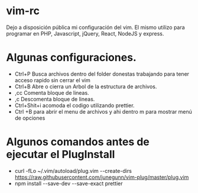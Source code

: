 # vim-rc
Dejo a disposición pública mi configuración del vim. El mismo utilizo para programar en PHP, Javascript, jQuery, React,  NodeJS y express.

# Algunas configuraciones.

- Ctrl+P Busca archivos dentro del folder donestas trabajando para tener acceso rapido sin cerrar el vim
- Ctrl+B Abre o cierra un Arbol de la estructura de archivos.
- ,cc Comenta bloque de lineas.
- ,c<space> Descomenta bloque de lineas.
- Ctrl+Shit+i acomoda el codigo utilizando prettier.
- Ctrl +B para abrir el menu de archivos y ahi dentro m para mostrar menú de opciones
  
# Algunos comandos antes de ejecutar el PlugInstall
- curl -fLo ~/.vim/autoload/plug.vim --create-dirs https://raw.githubusercontent.com/junegunn/vim-plug/master/plug.vim
- npm install --save-dev --save-exact prettier

